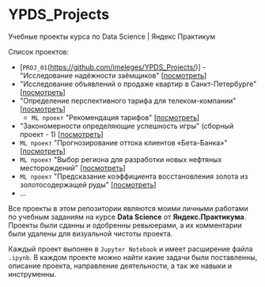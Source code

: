 # YPDS_Projects

Учебные проекты курса по Data Science | Яндекс Практикум

Список проектов:

- [`PROJ_01`(https://github.com/imeleges/YPDS_Projects/)] - "Исследование надёжности заёмщиков" [[посмотреть](https://github.com/imeleges/YPDS_Projects/)]
- "Исследование объявлений о продаже квартир в Санкт-Петербурге" [[посмотреть](https://github.com/imeleges/YPDS_Projects/tree/main/exploratory_analysis_of_apartments%20)]
- "Определение перспективного тарифа для телеком-компании" [[посмотреть](https://github.com/imeleges/YPDS_Projects/tree/main/promising_tariff_for_a_telecom_company)]
  - `ML проект` "Рекомендация тарифов" [[посмотреть]](https://github.com/imeleges/YPDS_Projects/tree/main/cellular_tariffs_recommendations)
- "Закономерности определяющие успешность игры" (сборный проект - 1) [[посмотреть](https://github.com/imeleges/YPDS_Projects/tree/main/determining_game_success_patterns)]
- `ML проект` "Прогнозирование оттока клиентов «Бета-Банка»" [[посмотреть]](https://github.com/imeleges/YPDS_Projects/tree/main/forecasting_the_churn_of_betabank_customers)
- `ML проект` "Выбор региона для разработки новых нефтяных месторождений" [[посмотреть]](https://github.com/imeleges/YPDS_Projects/tree/main/new_oilwells_research)
- `ML проект` "Предсказание коэффициента восстановления золота из золотосодержащей руды" [[посмотреть]](https://github.com/imeleges/YPDS_Projects/tree/main/gold_recovery_ratio_from_gold_ore)
- ...

Все проекты в этом репозитории являются моими личными работами по учебным заданиям на курсе **Data Science** от **Яндекс.Практикума**.
Проекты были сданны и одобренны ревьюерами, а их комментарии были удалены для визуальной чистоты проекта.  

Каждый проект выпонен в `Jupyter Notebook` и  имеет расширение файла `.ipynb`. В каждом проекте можно найти какие задачи были поставленны, описание проекта, направление деятельности, а так же навыки и инструменны.